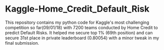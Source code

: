 # Kaggle-Home_Credit_Default_Risk
This repository contains my python code for Kaggle's most challenging competition so far(09/01/18) with 7200 teams conducted by Home Credit to predict Default Risks. It helped me secure top 1% (69th position)  and can secure 31st place in private leaderboard (0.80054) with a minor tweak in my final submission.
